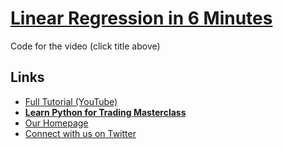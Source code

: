 # [Linear Regression in 6 Minutes](https://www.youtube.com/watch?v=NwkqbR9BbYw)

Code for the video (click title above)

## Links

* [Full Tutorial (YouTube)](https://www.youtube.com/watch?v=NwkqbR9BbYw)
* [**Learn Python for Trading Masterclass**](https://pythonfortraders.io/p/masterclass)
* [Our Homepage](https://pythonfortraders.io)
* [Connect with us on Twitter](https://twitter.com/PythonTraders)
